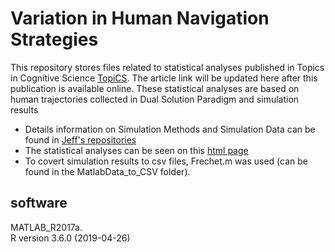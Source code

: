 # Variation in Human Navigation Strategies

This repository stores files related to statistical analyses published in Topics in Cognitive Science [TopiCS](https://onlinelibrary.wiley.com/journal/17568765). 
The article link will be updated here after this publication is available online. These statistical analyses are based on human trajectories collected in Dual Solution Paradigm and simulation results
  * Details information on Simulation Methods and Simulation Data can be found in [Jeff's repositories](https://github.com/jkrichma/PathPlanning)
  * The statistical analyses can be seen on this [html page](https://carolhechuanxiuyue.github.io/Variation-in-Human-Navigation-Strategies/)
  * To covert simulation results to csv files, Frechet.m was used (can be found in the MatlabData_to_CSV folder).

## software
   MATLAB_R2017a.  
   R version 3.6.0 (2019-04-26)

